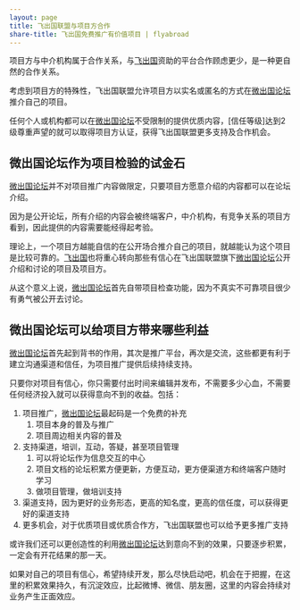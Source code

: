 ```yaml
---
layout: page
title: 飞出国联盟与项目方合作
share-title: 飞出国免费推广有价值项目 | flyabroad
---
```


项目方与中介机构属于合作关系，与[飞出国]资助的平台合作顾虑更少，是一种更自然的合作关系。

考虑到项目方的特殊性，飞出国联盟允许项目方以实名或匿名的方式在[微出国论坛]推介自己的项目。

任何个人或机构都可以在[微出国论坛]不受限制的提供优质内容，[信任等级]达到2级尊重声望的就可以取得项目方认证，获得飞出国联盟更多支持及合作机会。

## 微出国论坛作为项目检验的试金石

[微出国论坛]并不对项目推广内容做限定，只要项目方愿意介绍的内容都可以在论坛介绍。

因为是公开论坛，所有介绍的内容会被终端客户，中介机构，有竞争关系的项目方看到，因此提供的内容需要能经得起考验。

理论上，一个项目方越能自信的在公开场合推介自己的项目，就越能认为这个项目是比较可靠的。[飞出国]也将重心转向那些有信心在飞出国联盟旗下[微出国论坛]公开介绍和讨论的项目及项目方。

从这个意义上说，[微出国论坛]首先自带项目检查功能，因为不真实不可靠项目很少有勇气被公开去讨论。

## 微出国论坛可以给项目方带来哪些利益

[微出国论坛]首先起到背书的作用，其次是推广平台，再次是交流，这些都更有利于建立沟通渠道和信任，为项目推广提供后续持续支持。

只要你对项目有信心，你只需要付出时间来编辑并发布，不需要多少心血，不需要任何经济投入就可以获得意向不到的收益。包括：

1. 项目推广，[微出国论坛]最起码是一个免费的补充
   1. 项目本身的普及与推广
   2. 项目周边相关内容的普及
2. 支持渠道，培训，互动，答疑，甚至项目管理
   1. 可以将论坛作为信息交互的中心
   2. 项目文档的论坛积累方便更新，方便互动，更方便渠道方和终端客户随时学习
   3. 做项目管理，做培训支持
3. 渠道支持，因为更好的业务形态，更高的知名度，更高的信任度，可以获得更好的渠道支持
4. 更多机会，对于优质项目或优质合作方，飞出国联盟也可以给予更多推广支持

或许我们还可以更创造性的利用[微出国论坛]达到意向不到的效果，只要逐步积累，一定会有开花结果的那一天。

如果对自己的项目有信心，希望持续开发，那么尽快启动吧，机会在于把握，在这里的积累效果持久，有沉淀效应，比起微博、微信、朋友圈，这里的内容会持续对业务产生正面效应。


[微出国论坛]: https://bbs.veryvisa.com/signup
[飞出国论坛]: https://bbs.fcgvisa.com/signup
[飞出国]: https://www.flyabroadvisa.com/
[飞出国（flyabroad）]: https://www.flyabroadvisa.com/
[信用等级]: https://bbs.veryvisa.com/t/regular-trust-level-3/8
[声望]: https://bbs.veryvisa.com/t/regular-trust-level-3/8
